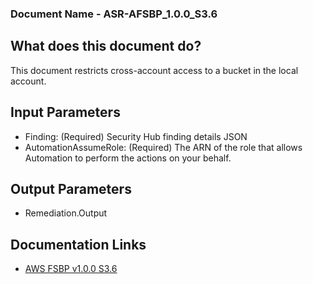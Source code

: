 ### Document Name - ASR-AFSBP_1.0.0_S3.6

## What does this document do?
This document restricts cross-account access to a bucket in the local account.

## Input Parameters
* Finding: (Required) Security Hub finding details JSON
* AutomationAssumeRole: (Required) The ARN of the role that allows Automation to perform the actions on your behalf.

## Output Parameters
* Remediation.Output

## Documentation Links
* [AWS FSBP v1.0.0 S3.6](https://docs.aws.amazon.com/securityhub/latest/userguide/securityhub-standards-fsbp-controls.html#fsbp-s3-6)
